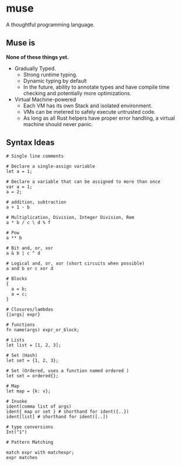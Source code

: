 # muse

A thoughtful programming language.

## Muse is

**None of these things yet.**

- Gradually Typed.
  - Strong runtime typing.
  - Dynamic typing by default
  - In the future, ability to annotate types and have compile time checking and
    potentially more optimizations.
- Virtual Machine-powered
  - Each VM has its own Stack and isolated environment.
  - VMs can be metered to safely execute untrusted code.
  - As long as all Rust helpers have proper error handling, a virtual machine
    should never panic.

## Syntax Ideas

```muse
# Single line comments

# Declare a single-assign variable
let a = 1;

# Declare a variable that can be assigned to more than once
var a = 1;
a = 2;

# addition, subtraction
a + 1 - b

# Multiplication, Division, Integer Division, Rem
a * b / c \ d % f

# Pow
a ** b

# Bit and, or, xor
a & b | c ^ d

# Logical and, or, xor (short circuits when possible)
a and b or c xor d

# Blocks
{
  a = b;
  a = c;
}

# Closures/lambdas
{|args| expr}

# functions
fn name(args) expr_or_block;

# Lists
let list = [1, 2, 3];

# Set (Hash)
let set = {1, 2, 3};

# Set (Ordered, uses a function named ordered )
let set = ordered{};

# Map
let map = {k: v};

# Invoke
ident(comma list of args)
ident{ map or set } # shorthand for ident({..})
ident[list] # shorthand for ident([..])

# type conversions
Int("1")

# Pattern Matching

match expr with matchexpr;
expr matches


```
